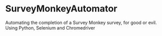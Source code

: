# SurveyMonkeyAutomator
Automating the completion of a Survey Monkey survey, for good or evil. Using Python, Selenium and Chromedriver

